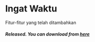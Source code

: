 # Ingat Waktu
Fitur-fitur yang telah ditambahkan


##### Released. You can download from [here](https://emanmoto.codeplex.com)

